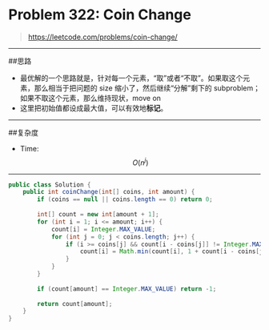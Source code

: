 # Problem 322: Coin Change

> https://leetcode.com/problems/coin-change/

----------
##思路
* 最优解的一个思路就是，针对每一个元素，“取”或者“不取”。如果取这个元素，那么相当于把问题的 size 缩小了，然后继续“分解”剩下的 subproblem；如果不取这个元素，那么维持现状，move on
* 这里把初始值都设成最大值，可以有效地**标记**。

-------
##复杂度
* Time: $$O(n^j)$$

-----


```java
public class Solution {
    public int coinChange(int[] coins, int amount) {
        if (coins == null || coins.length == 0) return 0;
        
        int[] count = new int[amount + 1];
        for (int i = 1; i <= amount; i++) {
            count[i] = Integer.MAX_VALUE;
            for (int j = 0; j < coins.length; j++) {
                if (i >= coins[j] && count[i - coins[j]] != Integer.MAX_VALUE) {
                    count[i] = Math.min(count[i], 1 + count[i - coins[j]]);
                }
            }
        }
        
        if (count[amount] == Integer.MAX_VALUE) return -1;
        
        return count[amount];
    }
}
```

